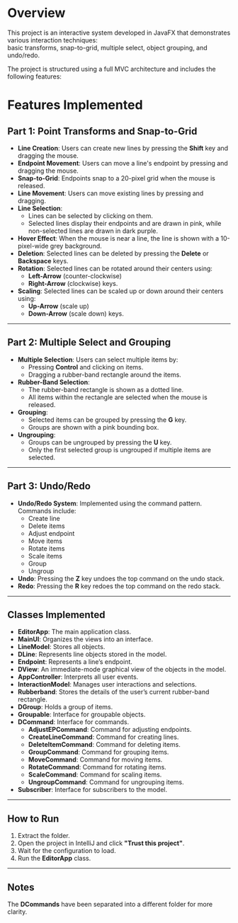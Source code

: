 # Overview
This project is an interactive system developed in JavaFX that demonstrates various interaction techniques:  
basic transforms, snap-to-grid, multiple select, object grouping, and undo/redo.  

The project is structured using a full MVC architecture and includes the following features:

# Features Implemented

## Part 1: Point Transforms and Snap-to-Grid
- **Line Creation**: Users can create new lines by pressing the **Shift** key and dragging the mouse.  
- **Endpoint Movement**: Users can move a line's endpoint by pressing and dragging the mouse.  
- **Snap-to-Grid**: Endpoints snap to a 20-pixel grid when the mouse is released.  
- **Line Movement**: Users can move existing lines by pressing and dragging.  
- **Line Selection**:  
  - Lines can be selected by clicking on them.  
  - Selected lines display their endpoints and are drawn in pink, while non-selected lines are drawn in dark purple.  
- **Hover Effect**: When the mouse is near a line, the line is shown with a 10-pixel-wide grey background.  
- **Deletion**: Selected lines can be deleted by pressing the **Delete** or **Backspace** keys.  
- **Rotation**: Selected lines can be rotated around their centers using:  
  - **Left-Arrow** (counter-clockwise)  
  - **Right-Arrow** (clockwise) keys.  
- **Scaling**: Selected lines can be scaled up or down around their centers using:  
  - **Up-Arrow** (scale up)  
  - **Down-Arrow** (scale down) keys.  

---

## Part 2: Multiple Select and Grouping
- **Multiple Selection**: Users can select multiple items by:  
  - Pressing **Control** and clicking on items.  
  - Dragging a rubber-band rectangle around the items.  
- **Rubber-Band Selection**:  
  - The rubber-band rectangle is shown as a dotted line.  
  - All items within the rectangle are selected when the mouse is released.  
- **Grouping**:  
  - Selected items can be grouped by pressing the **G** key.  
  - Groups are shown with a pink bounding box.  
- **Ungrouping**:  
  - Groups can be ungrouped by pressing the **U** key.  
  - Only the first selected group is ungrouped if multiple items are selected.  

---

## Part 3: Undo/Redo
- **Undo/Redo System**: Implemented using the command pattern. Commands include:  
  - Create line  
  - Delete items  
  - Adjust endpoint  
  - Move items  
  - Rotate items  
  - Scale items  
  - Group  
  - Ungroup  
- **Undo**: Pressing the **Z** key undoes the top command on the undo stack.  
- **Redo**: Pressing the **R** key redoes the top command on the redo stack.  

---

## Classes Implemented
- **EditorApp**: The main application class.  
- **MainUI**: Organizes the views into an interface.  
- **LineModel**: Stores all objects.  
- **DLine**: Represents line objects stored in the model.  
- **Endpoint**: Represents a line’s endpoint.  
- **DView**: An immediate-mode graphical view of the objects in the model.  
- **AppController**: Interprets all user events.  
- **InteractionModel**: Manages user interactions and selections.  
- **Rubberband**: Stores the details of the user’s current rubber-band rectangle.  
- **DGroup**: Holds a group of items.  
- **Groupable**: Interface for groupable objects.  
- **DCommand**: Interface for commands.  
  - **AdjustEPCommand**: Command for adjusting endpoints.  
  - **CreateLineCommand**: Command for creating lines.  
  - **DeleteItemCommand**: Command for deleting items.  
  - **GroupCommand**: Command for grouping items.  
  - **MoveCommand**: Command for moving items.  
  - **RotateCommand**: Command for rotating items.  
  - **ScaleCommand**: Command for scaling items.  
  - **UngroupCommand**: Command for ungrouping items.  
- **Subscriber**: Interface for subscribers to the model.  

---

## How to Run
1. Extract the folder.  
2. Open the project in IntelliJ and click **"Trust this project"**.  
3. Wait for the configuration to load.  
4. Run the **EditorApp** class.  

---

## Notes
The **DCommands** have been separated into a different folder for more clarity.
